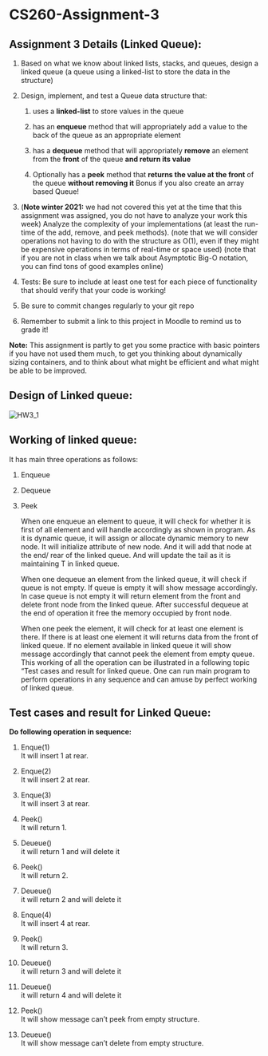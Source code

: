 # CS260-Assignment-3

## Assignment 3 Details (Linked Queue):
1. Based on what we know about linked lists, stacks, and queues, design a linked queue (a queue using a linked-list to store the data in the structure)

2. Design, implement, and test a Queue data structure that:

	1. uses a **linked-list** to store values in the queue

	2. has an **enqueue** method that will appropriately add a value to the back of the queue as an appropriate element

	3. has a **dequeue** method that will appropriately **remove** an element from the **front** of the queue **and return its value**

	4. Optionally has a **peek** method that **returns the value at the front** of the queue **without removing it**
Bonus if you also create an array based Queue!

3. (**Note winter 2021:** we had not covered this yet at the time that this assignment was assigned, you do not have to analyze your work this week) Analyze the complexity of your implementations (at least the run-time of the add, remove, and peek methods).
(note that we will consider operations not having to do with the structure as O(1), even if they might be expensive operations in terms of real-time or space used)
(note that if you are not in class when we talk about Asymptotic Big-O notation, you can find tons of good examples online)

4. Tests: Be sure to include at least one test for each piece of functionality that should verify that your code is working!

4. Be sure to commit changes regularly to your git repo

5. Remember to submit a link to this project in Moodle to remind us to grade it!

**Note:** This assignment is partly to get you some practice with basic pointers if you have not used them much, to get you thinking about dynamically sizing containers, and to think about what might be efficient and what might be able to be improved.


## Design of Linked queue:
![HW3_1](https://user-images.githubusercontent.com/59652655/115338299-6d206b80-a157-11eb-8afd-63fccfa7f394.png)

  
## Working of linked queue:  
It has main three operations as follows:  

1.	Enqueue
2.	Dequeue
3.	Peek



	When one enqueue an element to queue, it will check for whether it is first of all element and will handle accordingly as shown in program. As it is dynamic queue, it will assign or allocate dynamic memory to new node.  It will initialize attribute of new node. And it will add that node at the end/ rear of the linked queue. And will update the tail as it is maintaining T in linked queue.    
  
	When one dequeue an element from the linked queue, it will check if queue is not empty. If queue is empty it will show message accordingly. In case queue is not empty it will return element from the front and delete front node from the linked queue. After successful dequeue at the end of operation it free the memory occupied by front node.    
  
	When one peek the element, it will check for at least one element is there. If there is at least one element it will returns data from the front of linked queue. If no element available in linked queue it will show message accordingly that cannot peek the element from empty queue.
This working of all the operation can be illustrated in a following topic “Test cases and result for linked queue.
One can run main program to perform operations in any sequence and can amuse by perfect working of linked queue.     
  
  
## Test cases and result for Linked Queue:

**Do following operation in sequence:**  
  
  
1.	Enque(1)  
	It will insert 1 at rear.  
  	
2.	Enque(2)  
	It will insert 2 at rear.  
  	
3.	Enque(3)  
	It will insert 3 at rear.  
  
4.	Peek()  
	It will return 1.  
  	
5.	Deueue()  
	it will return 1 and will delete it  
  	
6.	Peek()  
	It will return 2.  
  	
7.	Deueue()  
	it will return 2 and will delete it  
  	
8.	Enque(4)  
	It will insert 4 at rear.  
  	
9.	Peek()  
	It will return 3.  
  	
10.	Deueue()  
	it will return 3 and will delete it  
  	
11.	Deueue()  
	it will return 4 and will delete it  
  	
12.	Peek()  
	It will show message can’t peek from empty structure.  
  	
13.	Deueue()  
	It will show message can’t delete from empty structure.  




